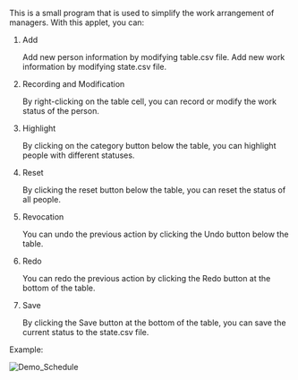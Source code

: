 This is a small program that is used to simplify the work arrangement of managers.
With this applet, you can:
1. Add
   
    Add new person information by modifying table.csv file.
    Add new work information by modifying state.csv file.
3. Recording and Modification

    By right-clicking on the table cell, you can record or modify the work status of the person.
4. Highlight

    By clicking on the category button below the table, you can highlight people with different statuses.
5. Reset

    By clicking the reset button below the table, you can reset the status of all people.
6. Revocation

    You can undo the previous action by clicking the Undo button below the table.
7. Redo

    You can redo the previous action by clicking the Redo button at the bottom of the table.
8. Save

    By clicking the Save button at the bottom of the table, you can save the current status to the state.csv file.

Example:

![Demo_Schedule](https://github.com/user-attachments/assets/0d265eeb-412d-4b46-94d4-6d13b7fa32e0)
